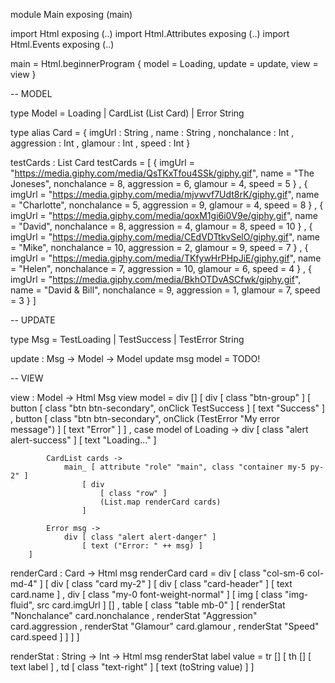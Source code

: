 module Main exposing (main)

import Html exposing (..)
import Html.Attributes exposing (..)
import Html.Events exposing (..)


main =
    Html.beginnerProgram { model = Loading, update = update, view = view }



-- MODEL


type Model
    = Loading
    | CardList (List Card)
    | Error String


type alias Card =
    { imgUrl : String
    , name : String
    , nonchalance : Int
    , aggression : Int
    , glamour : Int
    , speed : Int
    }


testCards : List Card
testCards =
    [ { imgUrl = "https://media.giphy.com/media/QsTKxTfou4SSk/giphy.gif", name = "The Joneses", nonchalance = 8, aggression = 6, glamour = 4, speed = 5 }
    , { imgUrl = "https://media.giphy.com/media/mjvwvf7Udt8rK/giphy.gif", name = "Charlotte", nonchalance = 5, aggression = 9, glamour = 4, speed = 8 }
    , { imgUrl = "https://media.giphy.com/media/qoxM1gi6i0V9e/giphy.gif", name = "David", nonchalance = 8, aggression = 4, glamour = 8, speed = 10 }
    , { imgUrl = "https://media.giphy.com/media/CEdVDTtkvSelO/giphy.gif", name = "Mike", nonchalance = 10, aggression = 2, glamour = 9, speed = 7 }
    , { imgUrl = "https://media.giphy.com/media/TKfywHrPHpJiE/giphy.gif", name = "Helen", nonchalance = 7, aggression = 10, glamour = 6, speed = 4 }
    , { imgUrl = "https://media.giphy.com/media/BkhOTDvASCfwk/giphy.gif", name = "David & Bill", nonchalance = 9, aggression = 1, glamour = 7, speed = 3 }
    ]



-- UPDATE


type Msg
    = TestLoading
    | TestSuccess
    | TestError String


update : Msg -> Model -> Model
update msg model =
  TODO!

-- VIEW


view : Model -> Html Msg
view model =
    div []
        [ div [ class "btn-group" ]
            [ button [ class "btn btn-secondary", onClick TestSuccess ] [ text "Success" ]
            , button [ class "btn btn-secondary", onClick (TestError "My error message") ] [ text "Error" ]
            ]
        , case model of
            Loading ->
                div [ class "alert alert-success" ]
                    [ text "Loading..." ]

            CardList cards ->
                main_ [ attribute "role" "main", class "container my-5 py-2" ]
                    [ div
                        [ class "row" ]
                        (List.map renderCard cards)
                    ]

            Error msg ->
                div [ class "alert alert-danger" ]
                    [ text ("Error: " ++ msg) ]
        ]


renderCard : Card -> Html msg
renderCard card =
    div [ class "col-sm-6 col-md-4" ]
        [ div [ class "card my-2" ]
            [ div [ class "card-header" ]
                [ text card.name ]
            , div [ class "my-0 font-weight-normal" ]
                [ img [ class "img-fluid", src card.imgUrl ] []
                , table [ class "table mb-0" ]
                    [ renderStat "Nonchalance" card.nonchalance
                    , renderStat "Aggression" card.aggression
                    , renderStat "Glamour" card.glamour
                    , renderStat "Speed" card.speed
                    ]
                ]
            ]
        ]


renderStat : String -> Int -> Html msg
renderStat label value =
    tr []
        [ th [] [ text label ]
        , td [ class "text-right" ] [ text (toString value) ]
        ]
